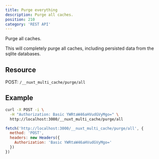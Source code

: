 ```yaml
---
title: Purge everything
description: Purge all caches.
position: 210
category: 'REST API'
---
```

<p className="lead">
Purge all caches.
</p>

This will completely purge all caches, including persisted data from the sqlite
databases.

## Resource
POST: `/__nuxt_multi_cache/purge/all`

## Example

<code-group>
<code-block label="cURL" active>

```bash
curl -X POST -i \
  -H "Authorization: Basic YWRtaW46aHVudGVyMgo=" \
  http://localhost:3000/__nuxt_multi_cache/purge/all
```

</code-block>

<code-block label="node-fetch">

```javascript
fetch('http://localhost:3000/__nuxt_multi_cache/purge/all', {
  method: 'POST',
  headers: new Headers({
    Authorization: 'Basic YWRtaW46aHVudGVyMgo='
  })
})
```

</code-block>

</code-group>

